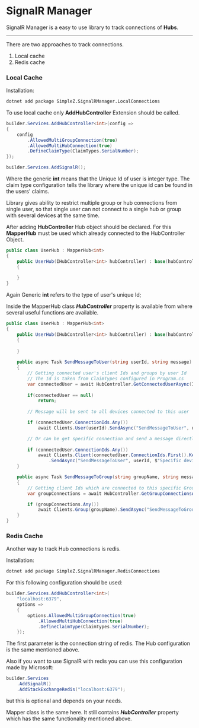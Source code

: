 # SignalR Manager

SignalR Manager is a easy to use library to track connections of **Hubs**.

---

There are two approaches to track connections.

1. Local cache
2. Redis cache


### Local Cache

Installation:
```bash
dotnet add package SimpleZ.SignalRManager.LocalConnections
```

To use local cache only **AddHubController** Extension should be called.

```csharp
builder.Services.AddHubController<int>(config =>
{
    config
        .AllowedMultiGroupConnection(true)
        .AllowedMultiHubConnection(true)
        .DefineClaimType(ClaimTypes.SerialNumber);
});

builder.Services.AddSignalR();
```

Where the generic **int** means that the Unique Id of user is integer type.
The claim type configuration tells the library where the unique id can be found in the users' claims.

Library gives ability to restrict multiple group or hub connections from single user, so that single user can not connect to a
single hub or group with several devices at the same time.

After adding **HubController** Hub object should be declared. For this **MapperHub** must be used which
already connected to the HubController Object.

```csharp
public class UserHub : MapperHub<int>
{
    public UserHub(IHubController<int> hubController) : base(hubController)
    {
        
    }
}
```

Again Generic **int** refers to the type of user's unique Id;

Inside the MapperHub class ***HubController*** property is available from where several useful
functions are available.

```csharp
public class UserHub : MapperHub<int>
{
    public UserHub(IHubController<int> hubController) : base(hubController)
    {
        
    }
    
    public async Task SendMessageToUser(string userId, string message)
    {
        // Getting connected user's client Ids and groups by user Id
        // The Id is taken from ClaimTypes configured in Program.cs
        var connectedUser = await HubController.GetConnectedUserAsync(Int32.Parse(userId));
        
        if(connectedUser == null)
            return;
        
        // Message will be sent to all devices connected to this user

        if (connectedUser.ConnectionIds.Any())
            await Clients.User(userId).SendAsync("SendMessageToUser", userId, $"Specific user: {message}");

        // Or can be get specific connection and send a message directly to one device
        
        if (connectedUser.ConnectionIds.Any())
            await Clients.Client(connectedUser.ConnectionIds.First().Key)
                .SendAsync("SendMessageToUser", userId, $"Specific device: {message}");
    }

    public async Task SendMessageToGroup(string groupName, string message)
    {
        // Getting client Ids which are connected to this specific Group
        var groupConnections = await HubController.GetGroupConnectionsAsync(groupName);

        if (groupConnections.Any())
            await Clients.Group(groupName).SendAsync("SendMessageToGroup", $"Group -> {groupName}: {message}");
    }
}
```


### Redis Cache

Another way to track Hub connections is redis.

Installation:
```bash
dotnet add package SimpleZ.SignalRManager.RedisConnections
```

For this following configuration should be used:

```csharp
builder.Services.AddHubController<int>(
    "localhost:6379",
    options =>
    {
        options.AllowedMultiGroupConnection(true)
            .AllowedMultiHubConnection(true)
            .DefineClaimType(ClaimTypes.SerialNumber);
    });
```

The first parameter is the connection string of redis. The Hub configuration is the same mentioned
above.

Also if you want to use SignalR with redis you can use this configuration made by Microsoft:

```csharp
builder.Services
    .AddSignalR()
    .AddStackExchangeRedis("localhost:6379");
```

but this is optional and depends on your needs.

Mapper class is the same here. It still contains ***HubController*** property which has the same
functionality mentioned above.